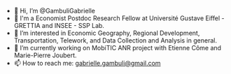 - 👋 Hi, I’m @GambuliGabrielle
- 📕 I'm a Economist Postdoc Research Fellow at Université Gustave Eiffel - GRETTIA and INSEE - SSP Lab.
- 👀 I’m interested in Economic Geography, Regional Development, Transportation, Telework, and Data Collection and Analysis in general.
- 🌱 I’m currently working on MobiTIC ANR project with Etienne Côme and Marie-Pierre Joubert. 
- 📫 How to reach me: gabrielle.gambuli@gmail.com

